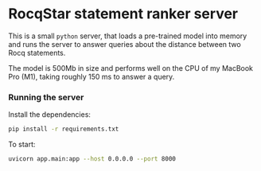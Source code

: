 # RocqStar statement ranker server

This is a small `python` server, that loads a pre-trained model into memory and runs the server to answer queries about the distance between two Rocq statements.

The model is 500Mb in size and performs well on the CPU of my MacBook Pro (M1), taking roughly 150 ms to answer a query.

### Running the server

Install the dependencies:
```bash
pip install -r requirements.txt
```

To start: 
```bash
uvicorn app.main:app --host 0.0.0.0 --port 8000
```